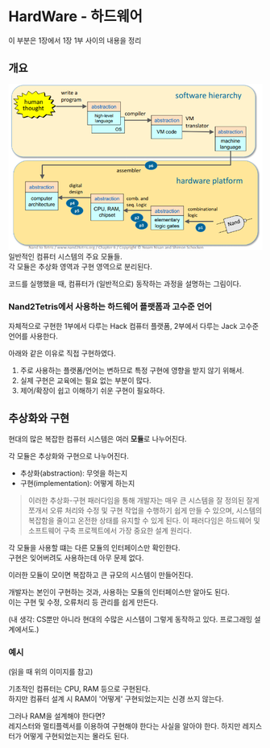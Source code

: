 # HardWare - 하드웨어

이 부분은 1장에서 1장 1부 사이의 내용을 정리

## 개요


![image](./ysj_imgs/image.png)
일반적인 컴퓨터 시스템의 주요 모듈들.  
각 모듈은 추상화 영역과 구현 영역으로 분리된다.

코드를 실행했을 때, 컴퓨터가 (일반적으로) 동작하는 과정을 설명하는 그림이다.

### Nand2Tetris에서 사용하는 하드웨어 플랫폼과 고수준 언어
자체적으로 구현한 1부에서 다루는 Hack 컴퓨터 플랫폼,
2부에서 다루는 Jack 고수준 언어를 사용한다.

아래와 같은 이유로 직접 구현하였다.
1. 주로 사용하는 플랫폼/언어는 변하므로 특정 구현에 영향을 받지 않기 위해서.
2. 실제 구현은 교육에는 필요 없는 부분이 많다.
3. 제어/확장이 쉽고 이해하기 쉬운 구현이 필요하다.


## 추상화와 구현

현대의 많은 복잡한 컴퓨터 시스템은 여러 **모듈**로 나누어진다.

각 모듈은 추상화와 구현으로 나누어진다.

- 추상화(abstraction): 무엇을 하는지
- 구현(implementation): 어떻게 하는지

> 이러한 추상화-구현 패러다임을 통해 개발자는 매우 큰 시스템을 잘 정의된 잘게 쪼개서 오류 처리와 수정 및 구현 작업을 수행하기 쉽게 만들 수 있으며, 시스템의 복잡함을 줄이고 온전한 상태를 유지할 수 있게 된다. 이 패러다임은 하드웨어 및 소프트웨어 구축 프로젝트에서 가장 중요한 설계 원리다.

각 모듈을 사용할 떄는 다른 모듈의 인터페이스만 확인한다.   
구현은 잊어버려도 사용하는데 아무 문제 없다.

이러한 모듈이 모이면 복잡하고 큰 규모의 시스템이 만들어진다.

개발자는 본인이 구현하는 것과, 사용하는 모듈의 인터페이스만 알아도 된다.  
이는 구현 및 수정, 오류처리 등 관리를 쉽게 만든다.

(내 생각: CS뿐만 아니라 현대의 수많은 시스템이 그렇게 동작하고 있다. 프로그래밍 설계에서도.)

### 예시
(읽을 때 위의 이미지를 참고)

기초적인 컴퓨터는 CPU, RAM 등으로 구현된다.  
하지만 컴퓨터 설계 시 RAM이 '어떻게' 구현되었는지는 신경 쓰지 않는다.

그러나 RAM을 설계해야 한다면?   
레지스터와 멀티플렉서를 이용하여 구현해야 한다는 사실을 알아야 한다.
하지만 레지스터가 어떻게 구현되었는지는 몰라도 된다.